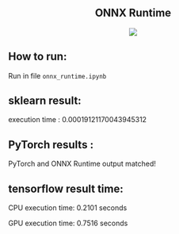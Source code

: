  <h2 align="center">ONNX Runtime</h2>
  <p align="center" ><img src = "https://skillicons.dev/icons?i=py,sklearn,pytorch,tensorflow"></p>


## How to run:

Run in file  ``onnx_runtime.ipynb``


## sklearn result:

execution time : 0.00019121170043945312 

## PyTorch results :
PyTorch and ONNX Runtime output matched!

##  tensorflow result time:
CPU execution time: 0.2101 seconds

GPU execution time: 0.7516 seconds
